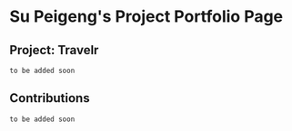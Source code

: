 # Su Peigeng's Project Portfolio Page

## Project: Travelr
`to be added soon`

## Contributions
`to be added soon`